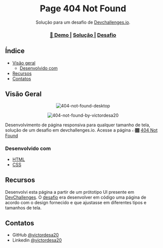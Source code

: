 <h1 align="center">Page 404 Not Found</h1>

<div align="center">
   Solução para um desafio de  <a href="http://devchallenges.io" target="_blank">Devchallenges.io</a>.
</div>

<div align="center">
  <h3>
    <a href="https://victordesa20.github.io/page-404-not-found/">
      🚀 Demo
    </a>
    <span> | </span>
    <a href="https://github.com/victordesa20/page-404-not-found">
      Solução
    </a>
    <span> | </span>
    <a href="https://devchallenges.io/challenges/wBunSb7FPrIepJZAg0sY">
      Desafio
    </a>
  </h3>
</div>

## Índice

- [Visão geral](#visão-geral)
  - [Desenvolvido com](#desenvolvido-com)
- [Recursos](#recursos)
- [Contatos](#contatos)

## Visão Geral

<div align=center>

![404-not-found-desktop](https://user-images.githubusercontent.com/79595032/208730461-510c8f63-fadd-442b-82d5-b38ba0021630.jpg)

![404-not-found-by-victordesa20](https://user-images.githubusercontent.com/79595032/208730452-2a2358f3-165c-45aa-b843-5aa96b508f35.gif)

</div>

Desenvolvimento de página responsiva para qualquer tamanho de tela, solução de um desafio em devchallenges.io. Acesse a página 👉🏾 <a href="https://victordesa20.github.io/page-404-not-found/">404 Not Found</a>

### Desenvolvido com

- [HTML](https://www.w3schools.com/html/)
- [CSS](https://www.w3schools.com/css/)

## Recursos

Desenvolvi esta página a partir de um prótotipo UI presente em [DevChallenges](https://devchallenges.io/). O [desafio](https://devchallenges.io/challenges/wBunSb7FPrIepJZAg0sY) era desenvolver em código uma página de acordo com o design fornecido e que ajustasse em diferentes tipos e tamanhos de tela.

## Contatos

<!-- - Portfolio [your-website.com](https://{your-web-site-link}) -->

- GitHub [@victordesa20](https://github.com/victordesa20)
- Linkedin [@victordesa20](https://www.linkedin.com/in/victordesa20/)
